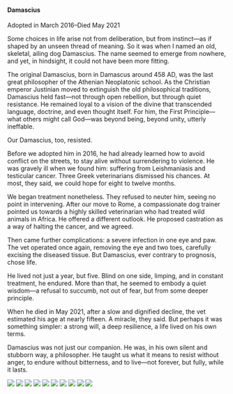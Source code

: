 <h4>Damascius</h4>

Adopted in March 2016–Died May 2021

Some choices in life arise not from deliberation, but from instinct—as if shaped by an unseen thread of meaning. So it was when I named an old, skeletal, ailing dog Damascius. The name seemed to emerge from nowhere, and yet, in hindsight, it could not have been more fitting.

The original Damascius, born in Damascus around 458 AD, was the last great philosopher of the Athenian Neoplatonic school. As the Christian emperor Justinian moved to extinguish the old philosophical traditions, Damascius held fast—not through open rebellion, but through quiet resistance. He remained loyal to a vision of the divine that transcended language, doctrine, and even thought itself. For him, the First Principle—what others might call God—was beyond being, beyond unity, utterly ineffable.

Our Damascius, too, resisted.

Before we adopted him in 2016, he had already learned how to avoid conflict on the streets, to stay alive without surrendering to violence. He was gravely ill when we found him: suffering from Leishmaniasis and testicular cancer. Three Greek veterinarians dismissed his chances. At most, they said, we could hope for eight to twelve months.

We began treatment nonetheless. They refused to neuter him, seeing no point in intervening. After our move to Rome, a compassionate dog trainer pointed us towards a highly skilled veterinarian who had treated wild animals in Africa. He offered a different outlook. He proposed castration as a way of halting the cancer, and we agreed.

Then came further complications: a severe infection in one eye and paw. The vet operated once again, removing the eye and two toes, carefully excising the diseased tissue. But Damascius, ever contrary to prognosis, chose life.

He lived not just a year, but five. Blind on one side, limping, and in constant treatment, he endured. More than that, he seemed to embody a quiet wisdom—a refusal to succumb, not out of fear, but from some deeper principle.

When he died in May 2021, after a slow and dignified decline, the vet estimated his age at nearly fifteen. A miracle, they said. But perhaps it was something simpler: a strong will, a deep resilience, a life lived on his own terms.

Damascius was not just our companion. He was, in his own silent and stubborn way, a philosopher. He taught us what it means to resist without anger, to endure without bitterness, and to live—not forever, but fully, while it lasts.

![](67.JPG)
![](68.JPG)
![](69.JPG)
![](70.JPG)
![](71.JPG)
![](72.JPG)
![](73.JPG)
![](74.JPG)
![](75.JPG)
![](76.JPG)
<p></p>
